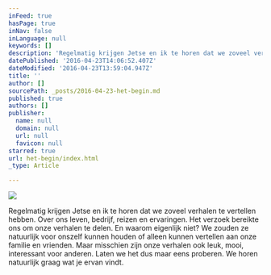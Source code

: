 ```yaml
---
inFeed: true
hasPage: true
inNav: false
inLanguage: null
keywords: []
description: 'Regelmatig krijgen Jetse en ik te horen dat we zoveel verhalen te vertellen hebben. Over ons leven, bedrijf, reizen en ervaringen. Het verzoek bereikte ons om onze verhalen te delen. En waarom eigenlijk niet? We zouden ze natuurlijk voor onszelf kunnen houden of alleen kunnen vertellen aan onze familie en vrienden. Maar misschien zijn onze verhalen ook leuk, mooi, interessant voor anderen. Laten we het dus maar eens proberen. We horen natuurlijk graag wat je ervan vindt. '
datePublished: '2016-04-23T14:06:52.407Z'
dateModified: '2016-04-23T13:59:04.947Z'
title: ''
author: []
sourcePath: _posts/2016-04-23-het-begin.md
published: true
authors: []
publisher:
  name: null
  domain: null
  url: null
  favicon: null
starred: true
url: het-begin/index.html
_type: Article

---
```

![](https://the-grid-user-content.s3-us-west-2.amazonaws.com/6ad8f117-def2-4380-a84b-19ac05884062.jpg)

Regelmatig krijgen Jetse en ik te horen dat we zoveel verhalen te vertellen hebben. Over ons leven, bedrijf, reizen en ervaringen. Het verzoek bereikte ons om onze verhalen te delen. En waarom eigenlijk niet? We zouden ze natuurlijk voor onszelf kunnen houden of alleen kunnen vertellen aan onze familie en vrienden. Maar misschien zijn onze verhalen ook leuk, mooi, interessant voor anderen. Laten we het dus maar eens proberen. We horen natuurlijk graag wat je ervan vindt.